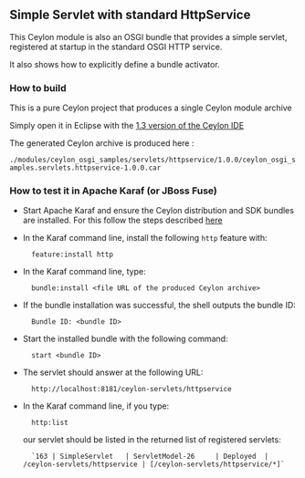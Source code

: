 ## Simple Servlet with standard HttpService

This Ceylon module is also an OSGI bundle that provides a simple servlet, registered at startup in the standard OSGI HTTP service.

It also shows how to explicitly define a bundle activator.

### How to build

This is a pure Ceylon project that produces a single Ceylon module archive

Simply open it in Eclipse with the [1.3 version of the Ceylon IDE](http://ceylon-lang.org/documentation/1.3/ide/install/)

The generated Ceylon archive is produced here :

`./modules/ceylon_osgi_samples/servlets/httpservice/1.0.0/ceylon_osgi_samples.servlets.httpservice-1.0.0.car`

### How to test it in Apache Karaf (or JBoss Fuse)

- Start Apache Karaf and ensure the Ceylon distribution and SDK bundles are installed. For this follow the steps described [here](https://github.com/davidfestal/Ceylon-Osgi-Examples#apache-karaf-404-karaf-is-a-part-of-jboss-fuse)

- In the Karaf command line, install the following `http` feature with:

        feature:install http

- In the Karaf command line, type:

        bundle:install <file URL of the produced Ceylon archive>
        
- If the bundle installation was successful, the shell outputs the bundle ID:

        Bundle ID: <bundle ID>

- Start the installed bundle with the following command:

        start <bundle ID>

- The servlet should answer at the following URL:
        
        http://localhost:8181/ceylon-servlets/httpservice

- In the Karaf command line, if you type:

        http:list
        
  our servlet should be listed in the returned list of registered servlets:
 
        `163 | SimpleServlet   | ServletModel-26     | Deployed  | /ceylon-servlets/httpservice | [/ceylon-servlets/httpservice/*]`
